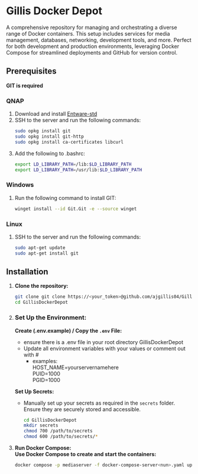 
# Gillis Docker Depot

A comprehensive repository for managing and orchestrating a diverse range of Docker containers. This setup includes services for media management, databases, networking, development tools, and more. Perfect for both development and production environments, leveraging Docker Compose for streamlined deployments and GitHub for version control.

## Prerequisites
**GIT is required**  

### QNAP
1. Download and install [Entware-std](https://www.myqnap.org/product/entware-std/)  
2. SSH to the server and run the following commands:
   ```bash
   sudo opkg install git
   sudo opkg install git-http
   sudo opkg install ca-certificates libcurl
3. Add the following to .bashrc:
   ```bash
   export LD_LIBRARY_PATH=/lib:$LD_LIBRARY_PATH  
   export LD_LIBRARY_PATH=/usr/lib:$LD_LIBRARY_PATH

### Windows
1. Run the following command to install GIT:  
   ```bash
   winget install --id Git.Git -e --source winget

### Linux
1. SSH to the server and run the following commands:
   ```bash
   sudo apt-get update  
   sudo apt-get install git

## Installation

1. **Clone the repository:**
   ```bash   
   git clone git clone https://<your_token>@github.com/ajgillis04/GillisDockerDepot.git
   cd GillisDockerDepot  

3. ### Set Up the Environment:

   **Create (.env.example) / Copy the `.env` File:**
     - ensure there is a .env file in your root directory GillisDockerDepot
     - Update all environment variables with your values or comment out with #
         - examples:  
                    HOST_NAME=yourservernamehere  
                    PUID=1000  
                    PGID=1000
                    
   **Set Up Secrets:**
     - Manually set up your secrets as required in the `secrets` folder. Ensure they are securely stored and accessible.
        ```bash   
        cd GillisDockerDepot  
        mkdir secrets  
        chmod 700 /path/to/secrets  
        chmod 600 /path/to/secrets/*  

3. **Run Docker Compose:**  
   **Use Docker Compose to create and start the containers:**  
   ```bash
   docker compose -p mediaserver -f docker-compose-server<nun>.yaml up --detach
